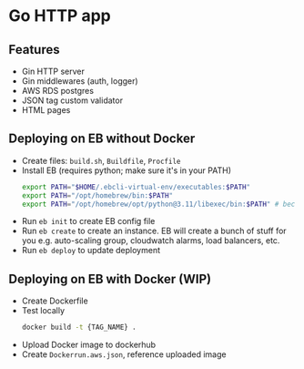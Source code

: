 # Go HTTP app

## Features
- Gin HTTP server
- Gin middlewares (auth, logger)
- AWS RDS postgres
- JSON tag custom validator
- HTML pages

## Deploying on EB without Docker
- Create files: `build.sh`, `Buildfile`, `Procfile`
- Install EB (requires python; make sure it's in your PATH)
  ```bash
  export PATH="$HOME/.ebcli-virtual-env/executables:$PATH"
  export PATH="/opt/homebrew/bin:$PATH"
  export PATH="/opt/homebrew/opt/python@3.11/libexec/bin:$PATH" # because eb wants python, not python3
  ```
- Run `eb init` to create EB config file
- Run `eb create` to create an instance. EB will create a bunch of stuff for you e.g. auto-scaling group, cloudwatch alarms, load balancers, etc.
- Run `eb deploy` to update deployment

## Deploying on EB with Docker (WIP)
- Create Dockerfile
- Test locally
    ```bash
    docker build -t {TAG_NAME} .
    ```
- Upload Docker image to dockerhub
- Create `Dockerrun.aws.json`, reference uploaded image
